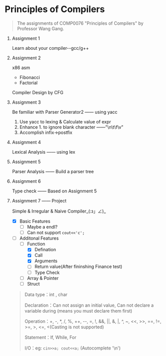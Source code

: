 # Principles of Compilers
> The assignments of COMP0076 "Principles of Compilers" by Professor Wang Gang.
1. Assignment 1
  
   Learn about your compiler--gcc/g++
   
2. Assignment 2

   x86 asm 

   - Fibonacci
   - Factorial
   
   Compiler Design by CFG
   
3. Assignment 3

   Be familiar with Parser Generator2 —— using yacc

   1. Use yacc to lexing & Calculate value of expr
   2. Enhance 1. to ignore blank character ——"\n\t\\f\\v" 
   3. Accomplish infix→postfix

4. Assignment 4

   Lexical Analysis —— using lex

5. Assignment 5

   Parser Analysis —— Build a parser tree

6. Assignment 6

   Type check —— Based on Assignment 5

7. Assignment 7 —— Project

   Simple & Irregular & Naive Compiler\_(:з」∠)_

   - [x] Basic Features
     - [ ] Maybe a endl?
     - [ ] Can not support `cout<<'c';`
   - [ ] Additonal Features
     - [ ] Function
       - [x] Defination
       - [x] Call
       - [x] Arguments
       - [ ] Return value(After fininshing Finance test)
       - [ ] Type Check
     - [ ] Array & Pointer
     - [ ] Struct 

   >  Data type：int , char
   >
   > Declaration：Can not assign an initial value, Can not declare a variable during (means you must declare them first)
   >
   > Operation：+, -, *, /, %, ++, --, =, !, &&, ||, &, |, ^, ~, <<, >>, ==, !=, >=, >, <=, <(Casting is not supported)  
   >
   > Statement：If, While, For
   >
   > I/O：eg: `cin>>a; cout<<a;` (Autocomplete '\n')